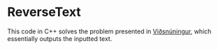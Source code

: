 # ReverseText

This code in C++ solves the problem presented in [Viðsnúningur](//https://open.kattis.com/problems/vidsnuningur), which essentially outputs the inputted text. 
